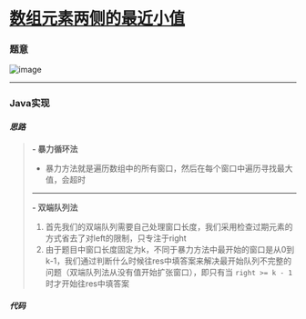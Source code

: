 # [数组元素两侧的最近小值]()

### 题意

![image](https://user-images.githubusercontent.com/75558694/178128522-8b049d1b-2cf1-411a-9f94-76bb4c3e2c74.png)

---

### Java实现

#### *思路*

> **- 暴力循环法**
>   - 暴力方法就是遍历数组中的所有窗口，然后在每个窗口中遍历寻找最大值，会超时
>
> ---
>
> **- 双端队列法**
>   1. 首先我们的双端队列需要自己处理窗口长度，我们采用检查过期元素的方式省去了对left的限制，只专注于right
>   2. 由于题目中窗口长度固定为k，不同于暴力方法中最开始的窗口是从0到k-1，我们通过判断什么时候往res中填答案来解决最开始队列不完整的问题（双端队列法从没有值开始扩张窗口），即只有当 `right >= k - 1` 时才开始往res中填答案

#### *代码*

```java
```
